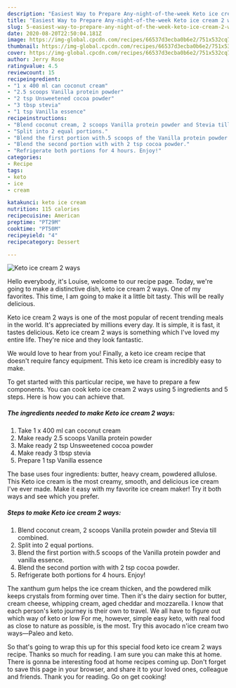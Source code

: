 ```yaml
---
description: "Easiest Way to Prepare Any-night-of-the-week Keto ice cream 2 ways"
title: "Easiest Way to Prepare Any-night-of-the-week Keto ice cream 2 ways"
slug: 5-easiest-way-to-prepare-any-night-of-the-week-keto-ice-cream-2-ways
date: 2020-08-20T22:50:04.181Z
image: https://img-global.cpcdn.com/recipes/66537d3ecba0b6e2/751x532cq70/keto-ice-cream-2-ways-recipe-main-photo.jpg
thumbnail: https://img-global.cpcdn.com/recipes/66537d3ecba0b6e2/751x532cq70/keto-ice-cream-2-ways-recipe-main-photo.jpg
cover: https://img-global.cpcdn.com/recipes/66537d3ecba0b6e2/751x532cq70/keto-ice-cream-2-ways-recipe-main-photo.jpg
author: Jerry Rose
ratingvalue: 4.5
reviewcount: 15
recipeingredient:
- "1 x 400 ml can coconut cream"
- "2.5 scoops Vanilla protein powder"
- "2 tsp Unsweetened cocoa powder"
- "3 tbsp stevia"
- "1 tsp Vanilla essence"
recipeinstructions:
- "Blend coconut cream, 2 scoops Vanilla protein powder and Stevia till combined."
- "Split into 2 equal portions."
- "Blend the first portion with.5 scoops of the Vanilla protein powder and vanilla essence."
- "Blend the second portion with with 2 tsp cocoa powder."
- "Refrigerate both portions for 4 hours. Enjoy!"
categories:
- Recipe
tags:
- keto
- ice
- cream

katakunci: keto ice cream 
nutrition: 115 calories
recipecuisine: American
preptime: "PT29M"
cooktime: "PT50M"
recipeyield: "4"
recipecategory: Dessert

---
```



![Keto ice cream 2 ways](https://img-global.cpcdn.com/recipes/66537d3ecba0b6e2/751x532cq70/keto-ice-cream-2-ways-recipe-main-photo.jpg)

Hello everybody, it's Louise, welcome to our recipe page. Today, we're going to make a distinctive dish, keto ice cream 2 ways. One of my favorites. This time, I am going to make it a little bit tasty. This will be really delicious.

Keto ice cream 2 ways is one of the most popular of recent trending meals in the world. It's appreciated by millions every day. It is simple, it is fast, it tastes delicious. Keto ice cream 2 ways is something which I've loved my entire life. They're nice and they look fantastic.

We would love to hear from you! Finally, a keto ice cream recipe that doesn&#39;t require fancy equipment. This keto ice cream is incredibly easy to make.


To get started with this particular recipe, we have to prepare a few components. You can cook keto ice cream 2 ways using 5 ingredients and 5 steps. Here is how you can achieve that.

##### The ingredients needed to make Keto ice cream 2 ways:

1. Take 1 x 400 ml can coconut cream
1. Make ready 2.5 scoops Vanilla protein powder
1. Make ready 2 tsp Unsweetened cocoa powder
1. Make ready 3 tbsp stevia
1. Prepare 1 tsp Vanilla essence


The base uses four ingredients: butter, heavy cream, powdered allulose. This Keto ice cream is the most creamy, smooth, and delicious ice cream I&#39;ve ever made. Make it easy with my favorite ice cream maker! Try it both ways and see which you prefer. 

##### Steps to make Keto ice cream 2 ways:

1. Blend coconut cream, 2 scoops Vanilla protein powder and Stevia till combined.
1. Split into 2 equal portions.
1. Blend the first portion with.5 scoops of the Vanilla protein powder and vanilla essence.
1. Blend the second portion with with 2 tsp cocoa powder.
1. Refrigerate both portions for 4 hours. Enjoy!


The xanthum gum helps the ice cream thicken, and the powdered milk keeps crystals from forming over time. Then it&#39;s the dairy section for butter, cream cheese, whipping cream, aged cheddar and mozzarella. I know that each person&#39;s keto journey is their own to travel. We all have to figure out which way of keto or low For me, however, simple easy keto, with real food as close to nature as possible, is the most. Try this avocado n&#39;ice cream two ways—Paleo and keto. 

So that's going to wrap this up for this special food keto ice cream 2 ways recipe. Thanks so much for reading. I am sure you can make this at home. There is gonna be interesting food at home recipes coming up. Don't forget to save this page in your browser, and share it to your loved ones, colleague and friends. Thank you for reading. Go on get cooking!
